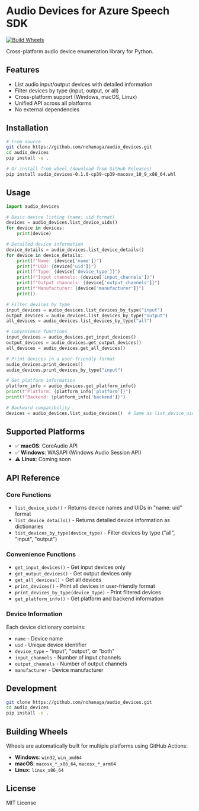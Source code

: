 # Audio Devices for Azure Speech SDK

[![Build Wheels](https://github.com/nohanaga/audio_devices/actions/workflows/build-wheels-cibuildwheel.yml/badge.svg)](https://github.com/nohanaga/audio_devices/actions/workflows/build-wheels-cibuildwheel.yml)

Cross-platform audio device enumeration library for Python.

## Features

- List audio input/output devices with detailed information
- Filter devices by type (input, output, or all)
- Cross-platform support (Windows, macOS, Linux)
- Unified API across all platforms
- No external dependencies

## Installation

```bash
# From source
git clone https://github.com/nohanaga/audio_devices.git
cd audio_devices
pip install -e .

# Or install from wheel (download from GitHub Releases)
pip install audio_devices-0.1.0-cp39-cp39-macosx_10_9_x86_64.whl
```

## Usage

```python
import audio_devices

# Basic device listing (name: uid format)
devices = audio_devices.list_device_uids()
for device in devices:
    print(device)

# Detailed device information
device_details = audio_devices.list_device_details()
for device in device_details:
    print(f"Name: {device['name']}")
    print(f"UID: {device['uid']}")
    print(f"Type: {device['device_type']}")
    print(f"Input channels: {device['input_channels']}")
    print(f"Output channels: {device['output_channels']}")
    print(f"Manufacturer: {device['manufacturer']}")
    print()

# Filter devices by type
input_devices = audio_devices.list_devices_by_type("input")
output_devices = audio_devices.list_devices_by_type("output")
all_devices = audio_devices.list_devices_by_type("all")

# Convenience functions
input_devices = audio_devices.get_input_devices()
output_devices = audio_devices.get_output_devices()
all_devices = audio_devices.get_all_devices()

# Print devices in a user-friendly format
audio_devices.print_devices()
audio_devices.print_devices_by_type("input")

# Get platform information
platform_info = audio_devices.get_platform_info()
print(f"Platform: {platform_info['platform']}")
print(f"Backend: {platform_info['backend']}")

# Backward compatibility
devices = audio_devices.list_audio_devices()  # Same as list_device_uids()
```

## Supported Platforms

- ✅ **macOS**: CoreAudio API
- ✅ **Windows**: WASAPI (Windows Audio Session API)
- ⚠️ **Linux**: Coming soon

## API Reference

### Core Functions

- `list_device_uids()` - Returns device names and UIDs in "name: uid" format
- `list_device_details()` - Returns detailed device information as dictionaries
- `list_devices_by_type(device_type)` - Filter devices by type ("all", "input", "output")

### Convenience Functions

- `get_input_devices()` - Get input devices only
- `get_output_devices()` - Get output devices only  
- `get_all_devices()` - Get all devices
- `print_devices()` - Print all devices in user-friendly format
- `print_devices_by_type(device_type)` - Print filtered devices
- `get_platform_info()` - Get platform and backend information

### Device Information

Each device dictionary contains:
- `name` - Device name
- `uid` - Unique device identifier
- `device_type` - "input", "output", or "both"
- `input_channels` - Number of input channels
- `output_channels` - Number of output channels
- `manufacturer` - Device manufacturer

## Development

```bash
git clone https://github.com/nohanaga/audio_devices.git
cd audio_devices
pip install -e .
```

## Building Wheels

Wheels are automatically built for multiple platforms using GitHub Actions:

- **Windows**: `win32`, `win_amd64`
- **macOS**: `macosx_*_x86_64`, `macosx_*_arm64`  
- **Linux**: `linux_x86_64`

## License

MIT License
